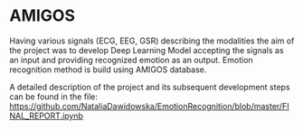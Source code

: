 # AMIGOS
Having various signals (ECG, EEG, GSR) describing the modalities the aim of the project was to develop Deep Learning Model accepting the signals as an input and providing recognized emotion as an output. Emotion recognition method is build using AMIGOS database.

A detailed description of the project and its subsequent development steps can be found in the file: https://github.com/NataliaDawidowska/EmotionRecognition/blob/master/FINAL_REPORT.ipynb


